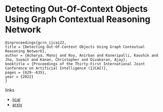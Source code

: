 # Detecting Out-Of-Context Objects Using Graph Contextual Reasoning Network

```
@inproceedings{gcrn_ijcai22,
title = {Detecting Out-Of-Context Objects Using Graph Contextual Reasoning Network},
author = {Acharya, Manoj and Roy, Anirban and Koneripalli, Kaushik and Jha, Susmit and Kanan, Christopher and Divakaran, Ajay},
booktitle = {Proceedings of the Thirty-First International Joint Conference on Artificial Intelligence (IJCAI)},
pages = {629--635},
year = {2022}
}
```

links
- [ijcai](https://www.ijcai.org/Proceedings/2022/89)
- [arxiv](https://arxiv.org/abs/2202.05930)
